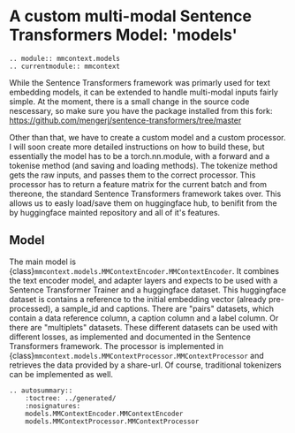 # A custom multi-modal Sentence Transformers Model: 'models'

```{eval-rst}
.. module:: mmcontext.models
.. currentmodule:: mmcontext

```

While the Sentence Transformers framework was primarly used for text embedding models, it can be extended to handle multi-modal inputs fairly simple. At the moment, there is a small change in the source code nescessary, so make sure you have the package installed from this fork:
https://github.com/mengerj/sentence-transformers/tree/master

Other than that, we have to create a custom model and a custom processor. I will soon create more detailed instructions on how to build these, but essentially the model has to be a torch.nn.module, with a forward and a tokenise method (and saving and loading methods). The tokenize method gets the raw inputs, and passes them to the correct processor. This processor has to return a feature matrix for the current batch and from thereone, the standard Sentence Transformers framework takes over. This allows us to easly load/save them on huggingface hub, to benifit from the by huggingface mainted repository and all of it's features.

## Model

The main model is {class}`mmcontext.models.MMContextEncoder.MMContextEncoder`. It combines the text encoder model, and adapter layers and expects to be used with a Sentence Transformer Trainer and a huggingface dataset. This huggingface dataset is contains a reference to the initial embedding vector (already pre-processed), a sample_id and captions. There are "pairs" datasets, which contain a data reference column, a caption column and a label column. Or there are "multiplets" datasets. These different datasets can be used with different losses, as implemented and documented in the Sentence Transformers framework. The processor is implemented in {class}`mmcontext.models.MMContextProcessor.MMContextProcessor` and retrieves the data provided by a share-url. Of course, traditional tokenizers can be implemented as well.

```{eval-rst}
.. autosummary::
    :toctree: ../generated/
    :nosignatures:
    models.MMContextEncoder.MMContextEncoder
    models.MMContextProcessor.MMContextProcessor
```
